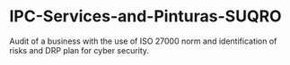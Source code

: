# IPC-Services-and-Pinturas-SUQRO
Audit of a business with the use of ISO 27000 norm and identification of risks and DRP plan for cyber security.
